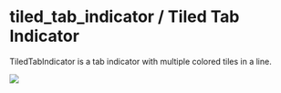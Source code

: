 # tiled_tab_indicator / Tiled Tab Indicator

TiledTabIndicator is a tab indicator with multiple colored tiles in a line.

<img src="https://media.giphy.com/media/QUIefume8b1nSpKHBa/giphy.gif"/>
